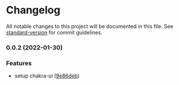 # Changelog

All notable changes to this project will be documented in this file. See [standard-version](https://github.com/conventional-changelog/standard-version) for commit guidelines.

### 0.0.2 (2022-01-30)


### Features

* setup chakra-ui ([9e86deb](https://github.com/revell29/ts-nextjs-chakra-starter/commit/9e86deb06db655293cf30782b58abbacb3fdb4c5))
